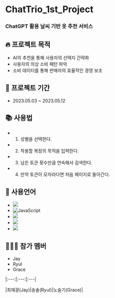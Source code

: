# ChatTrio_1st_Project

### ChatGPT 활용 날씨 기반 옷 추천 서비스



## 🔥 프로젝트 목적
+ AI의 추천을 통해 사용자의 선택지 간략화
+ 사용자의 의상 소비 패턴 파악
+ 소비 데이터를 통해 판매자의 효율적인 경영 보조

## 📅 프로젝트 기간
+ 2023.05.03 ~ 2023.05.12

## 📚 사용법
+ 1. 성별을 선택한다.
+ 2. 착용할 복장의 목적을 입력한다.
+ 3. 남은 토큰 횟수만큼 연속해서 검색한다.
+ 4. 만약 토큰이 모자라다면 처음 페이지로 돌아간다.

## 📌 사용언어
+ <img src="https://img.shields.io/badge/python-3776AB?style=for-the-badge&logo=python&logoColor=white">
+ <img alt="JavaScript" src ="https://img.shields.io/badge/JavaScriipt-F7DF1E.svg?&style=for-the-badge&logo=JavaScript&logoColor=black"/>
+ <img src="https://img.shields.io/badge/html-E34F26?style=for-the-badge&logo=html5&logoColor=white">
+ <img src="https://img.shields.io/badge/css-1572B6?style=for-the-badge&logo=css3&logoColor=white">
+ <img src="https://img.shields.io/badge/flask-000000?style=for-the-badge&logo=flask&logoColor=white">

## 🧑‍🤝‍🧑 참가 멤버
+ Jay
+ Ryul
+ Grace

|:---:|:---:|:---|

|최재광(Jay)|송솔(Ryul)|노슬기(Grace)|

